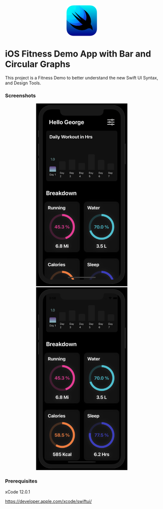 <p align="center">
<img src="https://github.com/gdavisiv/Vivid-UI---DesignCode/blob/UI-Updates/DesignCode_1/Assets.xcassets/swiftuiLogo.png" height="100" width="100">
</p>

# iOS Fitness Demo App with Bar and Circular Graphs

This project is a Fitness Demo to better understand the new Swift UI Syntax, and Design Tools. 

### Screenshots

<p align="center">
<img src="https://github.com/gdavisiv/FitnessApp/blob/main/F1.png" height="600" width="300">
<img src="https://github.com/gdavisiv/FitnessApp/blob/main/F2.png" height="600" width="300">
</p>

### Prerequisites

xCode 12.0.1

https://developer.apple.com/xcode/swiftui/
